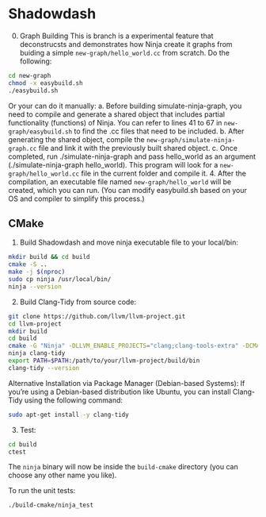 # Shadowdash
0. Graph Building
This is branch is a experimental feature that deconstrucsts and demonstrates how Ninja create it graphs from buiding a simple `new-graph/hello_world.cc` from scratch.
Do the following: 
```bash
cd new-graph
chmod -x easybuild.sh
./easybuild.sh
```
Or your can do it manually:
a. Before building simulate-ninja-graph, you need to compile and generate a shared object that includes partial functionality (functions) of Ninja. You can refer to lines 41 to 67 in `new-graph/easybuild.sh` to find the .cc files that need to be included.
b. After generating the shared object, compile the `new-graph/simulate-ninja-graph.cc` file and link it with the previously built shared object.
c. Once completed, run ./simulate-ninja-graph and pass hello_world as an argument (./simulate-ninja-graph hello_world). This program will look for a `new-graph/hello_world.cc` file in the current folder and compile it.
 4. After the compilation, an executable file named `new-graph/hello_world` will be created, which you can run.
(You can modify easybuild.sh based on your OS and compiler to simplify this process.)

## CMake
1. Build Shadowdash and move ninja executable file to your local/bin:
```bash
mkdir build && cd build
cmake -S ..
make -j $(nproc)
sudo cp ninja /usr/local/bin/
ninja --version
```
2. Build Clang-Tidy from source code:
```bash
git clone https://github.com/llvm/llvm-project.git
cd llvm-project
mkdir build
cd build
cmake -G "Ninja" -DLLVM_ENABLE_PROJECTS="clang;clang-tools-extra" -DCMAKE_BUILD_TYPE=Release ../llvm
ninja clang-tidy
export PATH=$PATH:/path/to/your/llvm-project/build/bin
clang-tidy --version
```
Alternative Installation via Package Manager (Debian-based Systems):
If you’re using a Debian-based distribution like Ubuntu, you can install Clang-Tidy using the following command:
```bash
sudo apt-get install -y clang-tidy
```
3. Test:
```bash
cd build
ctest
```

The `ninja` binary will now be inside the `build-cmake` directory (you can
choose any other name you like).

To run the unit tests:
```
./build-cmake/ninja_test
```
